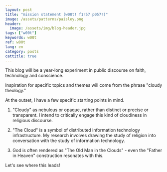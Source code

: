 ```yaml
---
layout: post
title: "mission statement (w00t! f1r57 p057!)"
image: /assets/patterns/paisley.png
header:
  image: /assets/img/blog-header.jpg
tags: ["w00t"]
keywords: w00t
ref: w00t
lang: en
category: posts
cattitle: true
---
```



This blog will be a year-long experiment in public discourse on faith, technology and conscience.

Inspiration for specific topics and themes will come from the phrase "cloudy theology."

At the outset,  I have a few specific starting points in mind. 

1) "Cloudy" as nebulous or opaque, rather than distinct or precise or transparent.  I intend to critically engage this kind of cloudiness in religious discourse.

2) "The Cloud" is a symbol of distributed information technology infrastructure.  My research involves drawing the study of religion into conversation with the study of information technology.

3) God is often rendered as "The Old Man in the Clouds" - even the "Father in Heaven" construction resonates with this.

Let's see where this leads!
